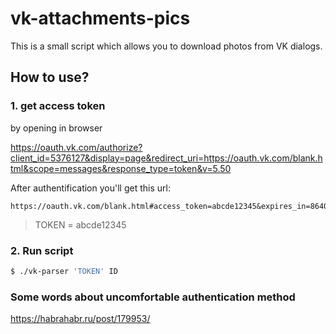 # vk-attachments-pics
This is a small script which allows you to download photos from VK dialogs.

## How to use?
### 1. get access token
by opening in browser

https://oauth.vk.com/authorize?client_id=5376127&display=page&redirect_uri=https://oauth.vk.com/blank.html&scope=messages&response_type=token&v=5.50

After authentification you'll get this url:
```url
https://oauth.vk.com/blank.html#access_token=abcde12345&expires_in=86400&user_id=143937778
```
> TOKEN = abcde12345

### 2. Run script
```sh
$ ./vk-parser 'TOKEN' ID
```

### Some words about uncomfortable authentication method
https://habrahabr.ru/post/179953/
